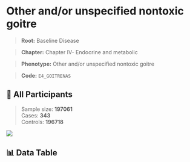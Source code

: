 # Other and/or unspecified nontoxic goitre

> **Root:** Baseline Disease  

> **Chapter:** Chapter IV- Endocrine and metabolic  

> **Phenotype:** Other and/or unspecified nontoxic goitre  

> **Code:** `E4_GOITRENAS`

## 🧪 All Participants  
> Sample size: **197061**  
> Cases: **343**  
> Controls: **196718**
<img src="/Sensitive/Figures/ALL/Incidence/E4_GOITRENAS.png"/>

## 📊 Data Table
<CsvTableMRF src="/Sensitive/Data/ALL/Incidence/COX_E4_GOITRENAS.csv"/>

